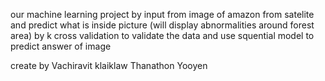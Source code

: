 
our machine learning project by input from image of amazon from satelite and predict what is inside picture (will display abnormalities around forest area)
 by k cross validation to validate the data 
and use squential model to predict answer of image

create by
Vachiravit klaiklaw
Thanathon Yooyen
